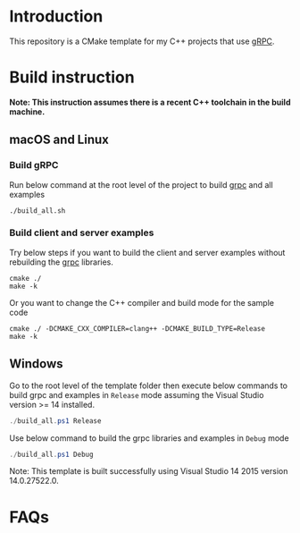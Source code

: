 # Introduction #

This repository is a CMake template for my C++ projects that use [gRPC](https://github.com/grpc/grpc). 

# Build instruction #

**Note: This instruction assumes there is a recent C++ toolchain in the build machine.**

## macOS and Linux ##

### Build gRPC ###

Run below command at the root level of the project to build [grpc](https://github.com/grpc/grpc) and all examples

``` shell
./build_all.sh
```

### Build client and server examples ###

Try below steps if you want to build the client and server examples without rebuilding the [grpc](https://github.com/grpc/grpc) libraries.

``` shell
cmake ./
make -k
```

Or you want to change the C++ compiler and build mode for the sample code

``` shell
cmake ./ -DCMAKE_CXX_COMPILER=clang++ -DCMAKE_BUILD_TYPE=Release
make -k
```

## Windows ##

Go to the root level of the template folder then execute below commands to build grpc and examples in `Release` mode assuming the Visual Studio version >= 14 installed.

``` powershell
./build_all.ps1 Release
```

Use below command to build the grpc libraries and examples in `Debug` mode

``` powershell
./build_all.ps1 Debug
```

Note: This template is built successfully using Visual Studio 14 2015 version 14.0.27522.0.

# FAQs #
